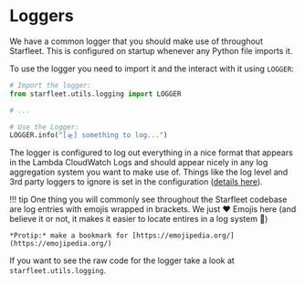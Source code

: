 # Loggers

We have a common logger that you should make use of throughout Starfleet. This is configured on startup whenever any Python file imports it.

To use the logger you need to import it and the interact with it using `LOGGER`:

```python
# Import the logger:
from starfleet.utils.logging import LOGGER

# ...

# Use the Logger:
LOGGER.info("[🛸] something to log...")
```

The logger is configured to log out everything in a nice format that appears in the Lambda CloudWatch Logs and should appear nicely in any log aggregation system you want to make use of. Things like the log level and 3rd party loggers to ignore is set in the configuration ([details here](../../architecture/Configuration.md#optional-fields)).

!!! tip
    One thing you will commonly see throughout the Starfleet codebase are log entries with emojis wrapped in brackets. We just ❤️ Emojis here (and believe it or not, it makes it easier to locate entires in a log system 🤣)

    *Protip:* make a bookmark for [https://emojipedia.org/](https://emojipedia.org/)

If you want to see the raw code for the logger take a look at `starfleet.utils.logging`.
